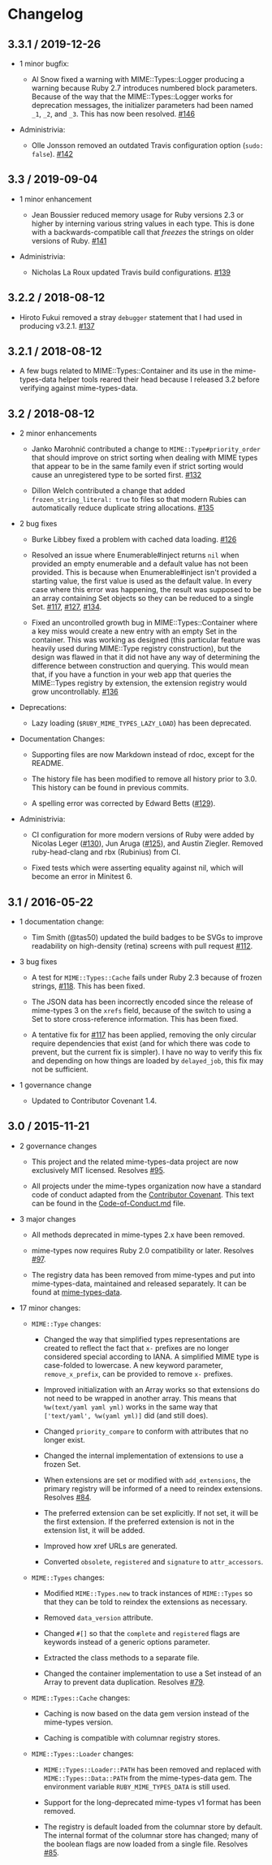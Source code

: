 # Changelog

## 3.3.1 / 2019-12-26

- 1 minor bugfix:

  - Al Snow fixed a warning with MIME::Types::Logger producing a warning
    because Ruby 2.7 introduces numbered block parameters. Because of the way
    that the MIME::Types::Logger works for deprecation messages, the
    initializer parameters had been named `_1`, `_2`, and `_3`. This has now
    been resolved. [#146][]

- Administrivia:

  - Olle Jonsson removed an outdated Travis configuration option (`sudo:
    false`). [#142][]

## 3.3 / 2019-09-04

- 1 minor enhancement

  - Jean Boussier reduced memory usage for Ruby versions 2.3 or higher by
    interning various string values in each type. This is done with a
    backwards-compatible call that _freezes_ the strings on older versions of
    Ruby. [#141][]

- Administrivia:

  - Nicholas La Roux updated Travis build configurations. [#139][]

## 3.2.2 / 2018-08-12

- Hiroto Fukui removed a stray `debugger` statement that I had used in
  producing v3.2.1. [#137][]

## 3.2.1 / 2018-08-12

- A few bugs related to MIME::Types::Container and its use in the
  mime-types-data helper tools reared their head because I released 3.2
  before verifying against mime-types-data.

## 3.2 / 2018-08-12

- 2 minor enhancements

  - Janko Marohnić contributed a change to `MIME::Type#priority_order` that
    should improve on strict sorting when dealing with MIME types that appear
    to be in the same family even if strict sorting would cause an
    unregistered type to be sorted first. [#132][]

  - Dillon Welch contributed a change that added `frozen_string_literal:
    true` to files so that modern Rubies can automatically reduce duplicate
    string allocations. [#135][]

- 2 bug fixes

  - Burke Libbey fixed a problem with cached data loading. [#126][]

  - Resolved an issue where Enumerable#inject returns `nil` when provided an
    empty enumerable and a default value has not been provided. This is
    because when Enumerable#inject isn't provided a starting value, the first
    value is used as the default value. In every case where this error was
    happening, the result was supposed to be an array containing Set objects
    so they can be reduced to a single Set. [#117][], [#127][], [#134][].

  - Fixed an uncontrolled growth bug in MIME::Types::Container where a key
    miss would create a new entry with an empty Set in the container. This
    was working as designed (this particular feature was heavily used during
    MIME::Type registry construction), but the design was flawed in that it
    did not have any way of determining the difference between construction
    and querying. This would mean that, if you have a function in your web
    app that queries the MIME::Types registry by extension, the extension
    registry would grow uncontrollably. [#136][]

- Deprecations:

  - Lazy loading (`$RUBY_MIME_TYPES_LAZY_LOAD`) has been deprecated.

- Documentation Changes:

  - Supporting files are now Markdown instead of rdoc, except for the README.

  - The history file has been modified to remove all history prior to 3.0.
    This history can be found in previous commits.

  - A spelling error was corrected by Edward Betts ([#129][]).

- Administrivia:

  - CI configuration for more modern versions of Ruby were added by Nicolas
    Leger ([#130][]), Jun Aruga ([#125][]), and Austin Ziegler. Removed
    ruby-head-clang and rbx (Rubinius) from CI.

  - Fixed tests which were asserting equality against nil, which will become
    an error in Minitest 6.

## 3.1 / 2016-05-22

- 1 documentation change:

  - Tim Smith (@tas50) updated the build badges to be SVGs to improve
    readability on high-density (retina) screens with pull request [#112][].

- 3 bug fixes

  - A test for `MIME::Types::Cache` fails under Ruby 2.3 because of frozen
    strings, [#118][]. This has been fixed.

  - The JSON data has been incorrectly encoded since the release of
    mime-types 3 on the `xrefs` field, because of the switch to using a Set
    to store cross-reference information. This has been fixed.

  - A tentative fix for [#117][] has been applied, removing the only circular
    require dependencies that exist (and for which there was code to prevent,
    but the current fix is simpler). I have no way to verify this fix and
    depending on how things are loaded by `delayed_job`, this fix may not be
    sufficient.

- 1 governance change

  - Updated to Contributor Covenant 1.4.

## 3.0 / 2015-11-21

- 2 governance changes

  - This project and the related mime-types-data project are now exclusively
    MIT licensed. Resolves [#95][].

  - All projects under the mime-types organization now have a standard code
    of conduct adapted from the [Contributor Covenant][]. This text can be
    found in the [Code-of-Conduct.md][] file.

- 3 major changes

  - All methods deprecated in mime-types 2.x have been removed.

  - mime-types now requires Ruby 2.0 compatibility or later. Resolves
    [#97][].

  - The registry data has been removed from mime-types and put into
    mime-types-data, maintained and released separately. It can be found at
    [mime-types-data][].

- 17 minor changes:

  - `MIME::Type` changes:

    - Changed the way that simplified types representations are created to
      reflect the fact that `x-` prefixes are no longer considered special
      according to IANA. A simplified MIME type is case-folded to lowercase.
      A new keyword parameter, `remove_x_prefix`, can be provided to remove
      `x-` prefixes.

    - Improved initialization with an Array works so that extensions do not
      need to be wrapped in another array. This means that `%w(text/yaml yaml
      yml)` works in the same way that `['text/yaml', %w(yaml yml)]` did (and
      still does).

    - Changed `priority_compare` to conform with attributes that no longer
      exist.

    - Changed the internal implementation of extensions to use a frozen Set.

    - When extensions are set or modified with `add_extensions`, the primary
      registry will be informed of a need to reindex extensions. Resolves
      [#84][].

    - The preferred extension can be set explicitly. If not set, it will be
      the first extension. If the preferred extension is not in the extension
      list, it will be added.

    - Improved how xref URLs are generated.

    - Converted `obsolete`, `registered` and `signature` to `attr_accessors`.

  - `MIME::Types` changes:

    - Modified `MIME::Types.new` to track instances of `MIME::Types` so that
      they can be told to reindex the extensions as necessary.

    - Removed `data_version` attribute.

    - Changed `#[]` so that the `complete` and `registered` flags are
      keywords instead of a generic options parameter.

    - Extracted the class methods to a separate file.

    - Changed the container implementation to use a Set instead of an Array
      to prevent data duplication. Resolves [#79][].

  - `MIME::Types::Cache` changes:

    - Caching is now based on the data gem version instead of the mime-types
      version.

    - Caching is compatible with columnar registry stores.

  - `MIME::Types::Loader` changes:

    - `MIME::Types::Loader::PATH` has been removed and replaced with
      `MIME::Types::Data::PATH` from the mime-types-data gem. The environment
      variable `RUBY_MIME_TYPES_DATA` is still used.

    - Support for the long-deprecated mime-types v1 format has been removed.

    - The registry is default loaded from the columnar store by default. The
      internal format of the columnar store has changed; many of the boolean
      flags are now loaded from a single file. Resolves [#85][].

[#79]: https://github.com/mime-types/ruby-mime-types/pull/79
[#84]: https://github.com/mime-types/ruby-mime-types/pull/84
[#85]: https://github.com/mime-types/ruby-mime-types/pull/85
[#95]: https://github.com/mime-types/ruby-mime-types/pull/95
[#97]: https://github.com/mime-types/ruby-mime-types/pull/97
[#112]: https://github.com/mime-types/ruby-mime-types/pull/112
[#117]: https://github.com/mime-types/ruby-mime-types/issues/117
[#118]: https://github.com/mime-types/ruby-mime-types/pull/118
[#125]: https://github.com/mime-types/ruby-mime-types/pull/125
[#126]: https://github.com/mime-types/ruby-mime-types/pull/126
[#127]: https://github.com/mime-types/ruby-mime-types/issues/127
[#129]: https://github.com/mime-types/ruby-mime-types/pull/129
[#130]: https://github.com/mime-types/ruby-mime-types/pull/130
[#127]: https://github.com/mime-types/ruby-mime-types/issues/127
[#132]: https://github.com/mime-types/ruby-mime-types/pull/132
[#134]: https://github.com/mime-types/ruby-mime-types/issues/134
[#135]: https://github.com/mime-types/ruby-mime-types/pull/135
[#136]: https://github.com/mime-types/ruby-mime-types/issues/136
[#137]: https://github.com/mime-types/ruby-mime-types/pull/137
[#139]: https://github.com/mime-types/ruby-mime-types/pull/139
[#141]: https://github.com/mime-types/ruby-mime-types/pull/141
[#142]: https://github.com/mime-types/ruby-mime-types/pull/142
[#146]: https://github.com/mime-types/ruby-mime-types/pull/146
[code-of-conduct.md]: Code-of-Conduct_md.html
[contributor covenant]: http://contributor-covenant.org
[mime-types-data]: https://github.com/mime-types/mime-types-data

